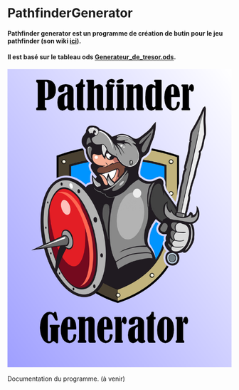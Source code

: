 # PathfinderGenerator

#### Pathfinder generator est un programme de création de butin pour le jeu pathfinder (son wiki [ici](https://www.pathfinder-fr.org/Wiki/)).  
#### Il est basé sur le tableau ods [Generateur_de_tresor.ods](Ressources/Generateur_de_tresor.ods).

![PathfinderGenerator](Ressources/PathfinderGenerator.png)

Documentation du programme. (à venir)
